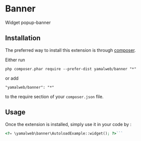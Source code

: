 Banner
======
Widget popup-banner

Installation
------------

The preferred way to install this extension is through [composer](http://getcomposer.org/download/).

Either run

```
php composer.phar require --prefer-dist yamalweb/banner "*"
```

or add

```
"yamalweb/banner": "*"
```

to the require section of your `composer.json` file.


Usage
-----

Once the extension is installed, simply use it in your code by  :

```php
<?= \yamalweb\banner\AutoloadExample::widget(); ?>```